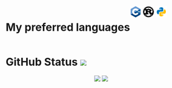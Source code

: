 <div style="display: flex">
<h1>My preferred languages</h1>
<div>
<img width="30px" src="./img/c++.png" />
<img width="30px" src="./img/rust.png" />
<img width="30px" src="./img/python.png" />
</div>
</div>

# GitHub Status ![](https://komarev.com/ghpvc/?username=conka8&color=blueviolet)

<div align="center">
    <img height="180em" src="https://github-readme-stats.vercel.app/api?username=conka8&show_icons=true&theme=github_dark&count_private=true"/>
      <a class='Most-used-languages' href='https://github.com/conka8'>
    <img height="180px" id='github-status' src='https://github-readme-stats.vercel.app/api/top-langs/?username=conka8&layout=compact' />
  </a>
</div>


